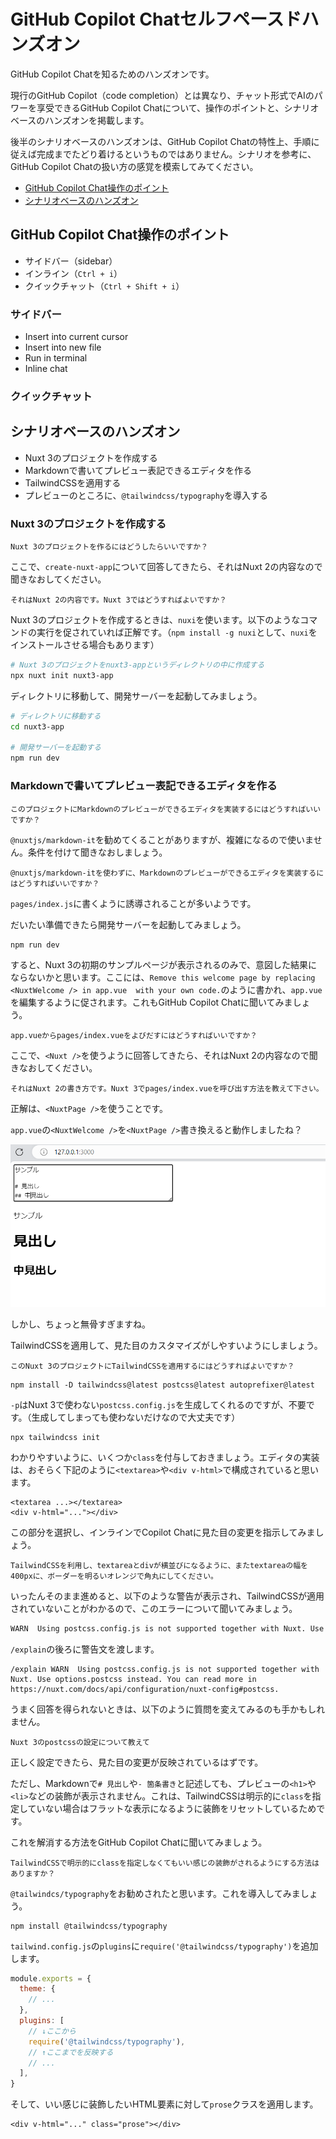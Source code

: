 # GitHub Copilot Chatセルフペースドハンズオン

GitHub Copilot Chatを知るためのハンズオンです。

現行のGitHub Copilot（code completion）とは異なり、チャット形式でAIのパワーを享受できるGitHub Copilot Chatについて、操作のポイントと、シナリオベースのハンズオンを掲載します。

後半のシナリオベースのハンズオンは、GitHub Copilot Chatの特性上、手順に従えば完成までたどり着けるというものではありません。シナリオを参考に、GitHub Copilot Chatの扱い方の感覚を模索してみてください。

- [GitHub Copilot Chat操作のポイント](#GitHub-Copilot-Chat操作のポイント)
- [シナリオベースのハンズオン](#シナリオベースのハンズオン)

## GitHub Copilot Chat操作のポイント

- サイドバー（sidebar）
- インライン（`Ctrl + i`）
- クイックチャット（`Ctrl + Shift + i`）

### サイドバー

- Insert into current cursor
- Insert into new file
- Run in terminal
- Inline chat

### クイックチャット

## シナリオベースのハンズオン

- Nuxt 3のプロジェクトを作成する
- Markdownで書いてプレビュー表記できるエディタを作る
- TailwindCSSを適用する
- プレビューのところに、`@tailwindcss/typography`を導入する

### Nuxt 3のプロジェクトを作成する

```
Nuxt 3のプロジェクトを作るにはどうしたらいいですか？
```

ここで、`create-nuxt-app`について回答してきたら、それはNuxt 2の内容なので聞きなおしてください。

```
それはNuxt 2の内容です。Nuxt 3ではどうすればよいですか？
```

Nuxt 3のプロジェクトを作成するときは、`nuxi`を使います。以下のようなコマンドの実行を促されていれば正解です。（`npm install -g nuxi`として、`nuxi`をインストールさせる場合もあります）

```bash
# Nuxt 3のプロジェクトをnuxt3-appというディレクトリの中に作成する
npx nuxt init nuxt3-app
```

ディレクトリに移動して、開発サーバーを起動してみましょう。

```bash
# ディレクトリに移動する
cd nuxt3-app

# 開発サーバーを起動する
npm run dev
```

### Markdownで書いてプレビュー表記できるエディタを作る

```
このプロジェクトにMarkdownのプレビューができるエディタを実装するにはどうすればいいですか？
```

`@nuxtjs/markdown-it`を勧めてくることがありますが、複雑になるので使いません。条件を付けて聞きなおしましょう。

```
@nuxtjs/markdown-itを使わずに、Markdownのプレビューができるエディタを実装するにはどうすればいいですか？
```

`pages/index.js`に書くように誘導されることが多いようです。

だいたい準備できたら開発サーバーを起動してみましょう。

```bash
npm run dev
```

すると、Nuxt 3の初期のサンプルページが表示されるのみで、意図した結果にならないかと思います。ここには、`Remove this welcome page by replacing <NuxtWelcome /> in app.vue  with your own code.`のように書かれ、`app.vue`を編集するように促されます。これもGitHub Copilot Chatに聞いてみましょう。

```
app.vueからpages/index.vueをよびだすにはどうすればいいですか？
```

ここで、`<Nuxt />`を使うように回答してきたら、それはNuxt 2の内容なので聞きなおしてください。

```
それはNuxt 2の書き方です。Nuxt 3でpages/index.vueを呼び出す方法を教えて下さい。
```

正解は、`<NuxtPage />`を使うことです。

`app.vue`の`<NuxtWelcome />`を`<NuxtPage />`書き換えると動作しましたね？

![](../images/markdown-editor-first-result.png)

しかし、ちょっと無骨すぎますね。

TailwindCSSを適用して、見た目のカスタマイズがしやすいようにしましょう。

```
このNuxt 3のプロジェクトにTailwindCSSを適用するにはどうすればよいですか？
```

```
npm install -D tailwindcss@latest postcss@latest autoprefixer@latest
```

`-p`はNuxt 3で使わない`postcss.config.js`を生成してくれるのですが、不要です。（生成してしまっても使わないだけなので大丈夫です）

```
npx tailwindcss init
```

わかりやすいように、いくつか`class`を付与しておきましょう。エディタの実装は、おそらく下記のように`<textarea>`や`<div v-html>`で構成されていると思います。

```vue
<textarea ...></textarea>
<div v-html="..."></div>
```

この部分を選択し、インラインでCopilot Chatに見た目の変更を指示してみましょう。

```
TailwindCSSを利用し、textareaとdivが横並びになるように、またtextareaの幅を400pxに、ボーダーを明るいオレンジで角丸にしてください。
```

いったんそのまま進めると、以下のような警告が表示され、TailwindCSSが適用されていないことがわかるので、このエラーについて聞いてみましょう。

```bash
WARN  Using postcss.config.js is not supported together with Nuxt. Use options.postcss instead. You can read more in https://nuxt.com/docs/api/configuration/nuxt-config#postcss.
```

`/explain`の後ろに警告文を渡します。

```
/explain WARN  Using postcss.config.js is not supported together with Nuxt. Use options.postcss instead. You can read more in https://nuxt.com/docs/api/configuration/nuxt-config#postcss.
```

うまく回答を得られないときは、以下のように質問を変えてみるのも手かもしれません。

```
Nuxt 3のpostcssの設定について教えて
```

正しく設定できたら、見た目の変更が反映されているはずです。

ただし、Markdownで`# 見出し`や`- 箇条書き`と記述しても、プレビューの`<h1>`や`<li>`などの装飾が表示されません。これは、TailwindCSSは明示的に`class`を指定していない場合はフラットな表示になるように装飾をリセットしているためです。

これを解消する方法をGitHub Copilot Chatに聞いてみましょう。

```
TailwindCSSで明示的にclassを指定しなくてもいい感じの装飾がされるようにする方法はありますか？
```

`@tailwindcs/typography`をお勧めされたと思います。これを導入してみましょう。

```
npm install @tailwindcss/typography
```

`tailwind.config.js`の`plugins`に`require('@tailwindcss/typography')`を追加します。

```js
module.exports = {
  theme: {
    // ...
  },
  plugins: [
    // ↓ここから
    require('@tailwindcss/typography'),
    // ↑ここまでを反映する
    // ...
  ],
}
```

そして、いい感じに装飾したいHTML要素に対して`prose`クラスを適用します。

```vue
<div v-html="..." class="prose"></div>
```

